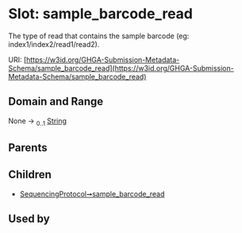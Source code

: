 
# Slot: sample_barcode_read


The type of read that contains the sample barcode (eg: index1/index2/read1/read2).

URI: [https://w3id.org/GHGA-Submission-Metadata-Schema/sample_barcode_read](https://w3id.org/GHGA-Submission-Metadata-Schema/sample_barcode_read)


## Domain and Range

None &#8594;  <sub>0..1</sub> [String](types/String.md)

## Parents


## Children

 *  [SequencingProtocol➞sample_barcode_read](SequencingProtocol_sample_barcode_read.md)

## Used by

